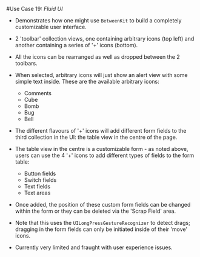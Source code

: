 #Use Case 19: _Fluid UI_

- Demonstrates how one might use `BetweenKit` to build a completely customizable user interface.
- 2 'toolbar' collection views, one containing arbitrary icons (top left) and another containing a series of '+' icons (bottom).
- All the icons can be rearranged as well as dropped between the 2 toolbars.
- When selected, arbitrary icons will just show an alert view with some simple text inside. These are the available arbitrary icons:
	
	- Comments
	- Cube
	- Bomb
	- Bug
	- Bell

- The different flavours of '+' icons will add different form fields to the third collection in the UI: the table view in the centre of the page.
- The table view in the centre is a customizable form - as noted above, users can use the 4 '+' icons to add different types of fields to the form table:

	- Button fields
	- Switch fields
	- Text fields
	- Text areas 
	
- Once added, the position of these custom form fields can be  changed within the form or they can be deleted via the 'Scrap Field' area.
- Note that this uses the `UILongPressGestureRecognizer` to detect drags; dragging in the form fields can only be initiated inside of their 'move' icons.
- Currently very limited and fraught with user experience issues.